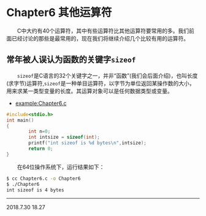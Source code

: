 # Chapter6 其他运算符

&emsp;&emsp;C中大约有40个运算符，其中有些运算符比其他运算符要常用的多。我们前面已经讨论的那些是最常用的，现在我们将继续介绍几个比较有用的运算符。 

## 常年被人误认为函数的关键字`sizeof` 
&emsp;&emsp;`sizeof`是C语言的32个关键字之一，并非“函数”(我们会后面介绍)，也叫长度(求字节)运算符,`sizeof`是一种单目运算符，以字节为单位返回某操作数的大小，用来求某一类型变量的长度。其运算对象可以是任何数据类型或变量。 

* [example:Chapter6.c](src/Chapter6.c)
```C
#include<stdio.h>
int main()
{
        int n=0;
        int intsize = sizeof(int);
        printf("int sizeof is %d bytes\n",intsize);
        return 0;
}
```
&emsp;&emsp;在64位操作系统下，运行结果如下：
```sh
$ cc Chapter6.c -o Chapter6
$ ./Chapter6
int sizeof is 4 bytes
```

<!--TODO:还有一些没水的-->

---
2018.7.30 18.27